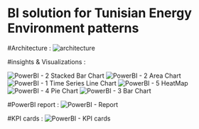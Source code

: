 # BI solution for Tunisian Energy Environment patterns
#Architecture : 
![architecture](https://github.com/youssefElAmri/BI-solution-for-Tunisian-Energy-Environment-patterns/assets/77083037/434c85ff-cde9-49ec-a3b8-eac0ed3f29a9)

#insights & Visualizations : 

![PowerBI - 2 Stacked Bar Chart](https://github.com/youssefElAmri/BI-solution-for-Tunisian-Energy-Environment-patterns/assets/77083037/916c0cd1-7705-4dc5-b00e-b9e290e0853c)
![PowerBI - 2 Area Chart](https://github.com/youssefElAmri/BI-solution-for-Tunisian-Energy-Environment-patterns/assets/77083037/434e4c9d-e30b-4ecc-b289-c96092ac9ffc)
![PowerBI - 1 Time Series Line Chart](https://github.com/youssefElAmri/BI-solution-for-Tunisian-Energy-Environment-patterns/assets/77083037/da8cd58b-fde4-4901-8aa4-dc0a0f41512f)
![PowerBI - 5 HeatMap](https://github.com/youssefElAmri/BI-solution-for-Tunisian-Energy-Environment-patterns/assets/77083037/963c8a2b-12a0-4abd-a681-bbac0db2ae1f)
![PowerBI - 4 Pie Chart](https://github.com/youssefElAmri/BI-solution-for-Tunisian-Energy-Environment-patterns/assets/77083037/823f7346-68d5-443e-9ab0-da706d7a54ea)
![PowerBI - 3 Bar Chart](https://github.com/youssefElAmri/BI-solution-for-Tunisian-Energy-Environment-patterns/assets/77083037/a39f7bcd-dd2c-4608-9fca-3ddc7f46c84a)

#PowerBI report : 
![PowerBI - Report](https://github.com/youssefElAmri/BI-solution-for-Tunisian-Energy-Environment-patterns/assets/77083037/e4567b07-cc2a-4582-a017-283365072100)

#KPI cards : 
![PowerBI - KPI cards](https://github.com/youssefElAmri/BI-solution-for-Tunisian-Energy-Environment-patterns/assets/77083037/a95e8d87-4cec-4048-ba4a-e620f23acf24)

